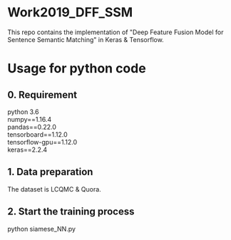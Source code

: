 # Work2019_DFF_SSM

This repo contains the implementation of "Deep Feature Fusion Model for Sentence Semantic Matching" in Keras & Tensorflow.
# Usage for python code
## 0. Requirement
python 3.6  
numpy==1.16.4  
pandas==0.22.0  
tensorboard==1.12.0  
tensorflow-gpu==1.12.0  
keras==2.2.4  
## 1. Data preparation
The dataset is LCQMC & Quora.  
## 2. Start the training process
python siamese_NN.py  

